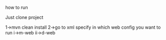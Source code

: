 how to run 

Just clone project

1->mvn clean install
2->go to xml specify in which web config you want to run
  i->m-web
  ii->d-web